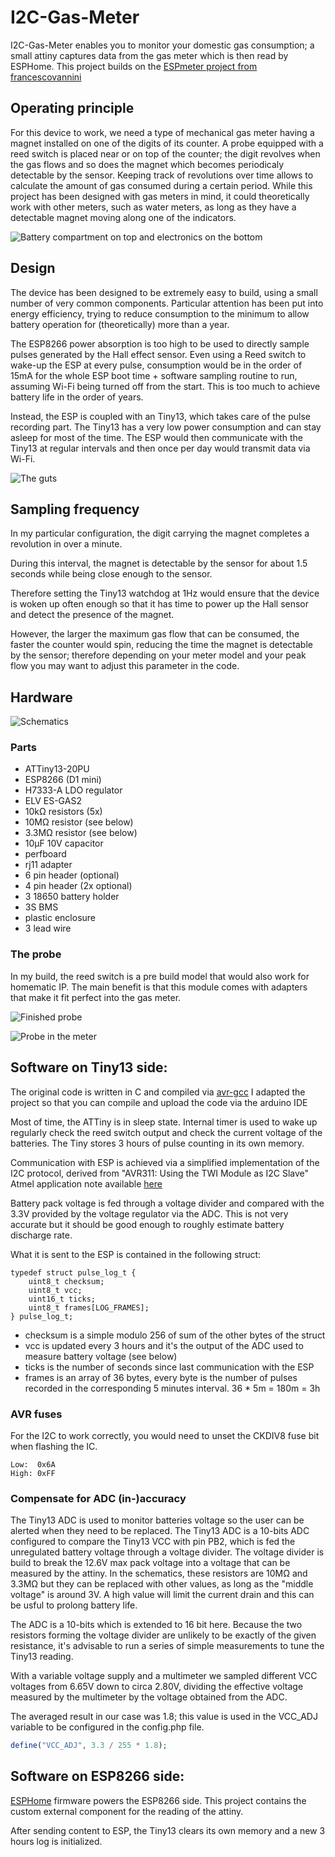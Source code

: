 # I2C-Gas-Meter

I2C-Gas-Meter enables you to monitor your domestic gas consumption; a small attiny captures 
data from the gas meter which is then read by ESPHome. This project builds on the [ESPmeter
project from francescovannini](https://github.com/francescovannini/espmeter)

## Operating principle

For this device to work, we need a type of mechanical gas meter having a magnet 
installed on one of the digits of its counter. A probe equipped with a reed switch
is placed near or on top of the counter; the digit revolves when 
the gas flows and so does the magnet which becomes periodicaly detectable by 
the sensor. Keeping track of revolutions over time allows to calculate the 
amount of gas consumed during a certain period. 
While this project has been designed with gas meters in mind, it could 
theoretically work with other meters, such as water meters, as long as they 
have a detectable magnet moving along one of the indicators.

![Battery compartment on top and electronics on the bottom](docs/pics/boxed.jpg)

## Design

The device has been designed to be extremely easy to build, using a small number
of very common components. Particular attention has been put into energy
efficiency, trying to reduce consumption to the minimum to allow battery 
operation for (theoretically) more than a year. 

The ESP8266 power absorption is too high to be used to directly sample pulses
generated by the Hall effect sensor. Even using a Reed switch to wake-up the 
ESP at every pulse, consumption would be in the order of 15mA for the whole
ESP boot time + software sampling routine to run, assuming Wi-Fi being 
turned off from the start. This is too much to achieve battery life in the order
of years.

Instead, the ESP is coupled with an Tiny13, which takes care of the pulse 
recording part. The Tiny13 has a very low power consumption and can stay
asleep for most of the time. The ESP would then communicate with the Tiny13 
at regular intervals and then once per day would transmit data via Wi-Fi.

![The guts](docs/pics/top.jpg)

## Sampling frequency

In my particular configuration, the digit carrying the magnet completes a 
revolution in over a minute.

During this interval, the magnet is detectable by the sensor for about 1.5
seconds while being close enough to the sensor. 

Therefore setting the Tiny13 watchdog at 1Hz would ensure that the device is
woken up often enough so that it has time to power up the Hall sensor and detect
the presence of the magnet.

However, the larger the maximum gas flow that can be consumed, the faster the 
counter would spin, reducing the time the magnet is detectable by the sensor;
therefore depending on your meter model and your peak flow you may want to 
adjust this parameter in the code.

## Hardware

![Schematics](docs/pics/schematics.png)

### Parts

* ATTiny13-20PU
* ESP8266 (D1 mini)
* H7333-A LDO regulator
* ELV ES-GAS2
* 10kΩ resistors (5x)
* 10MΩ resistor (see below)
* 3.3MΩ resistor (see below)
* 10μF 10V capacitor
* perfboard
* rj11 adapter 
* 6 pin header (optional)
* 4 pin header (2x optional)
* 3 18650 battery holder
* 3S BMS
* plastic enclosure
* 3 lead wire

### The probe

In my build, the reed switch is a pre build model that would also work for homematic IP.
The main benefit is that this module comes with adapters that make it fit perfect into the gas meter.

![Finished probe](docs/pics/hall.jpg)

![Probe in the meter](docs/pics/meter.jpg)

## Software on Tiny13 side:

The original code is written in C and compiled via 
[avr-gcc](https://gcc.gnu.org/wiki/avr-gcc)
I adapted the project so that you can compile and upload the code via the arduino IDE

Most of time, the ATTiny is in sleep state. Internal timer is used to wake up
regularly check the reed switch output and check the current voltage of the batteries.
The Tiny stores 3 hours of pulse counting in its own memory. 

Communication with ESP is achieved via a simplified implementation of the I2C
protocol, derived from "AVR311: Using the TWI Module as I2C Slave" Atmel 
application note available [here](http://ww1.microchip.com/downloads/en/AppNotes/atmel-2565-using-the-twi-module-as-i2c-slave_applicationnote_avr311.pdf)

Battery pack voltage is fed through a voltage divider and compared with the 3.3V 
provided by the voltage regulator via the ADC. This is not very accurate but
it should be good enough to roughly estimate battery discharge rate. 

What it is sent to the ESP is contained in the following struct:

	typedef struct pulse_log_t {
		uint8_t checksum;
		uint8_t vcc;
		uint16_t ticks;
		uint8_t frames[LOG_FRAMES];
	} pulse_log_t;

* checksum is a simple modulo 256 of sum of the other bytes of the struct
* vcc is updated every 3 hours and it's the output of the ADC used to measure
battery voltage (see below)
* ticks is the number of seconds since last communication with the ESP
* frames is an array of 36 bytes, every byte is the number of pulses recorded in
the corresponding 5 minutes interval. 36 * 5m = 180m = 3h

### AVR fuses

For the I2C to work correctly, you would need to unset the CKDIV8 fuse bit 
when flashing the IC. 

```
Low:  0x6A
High: 0xFF
```

### Compensate for ADC (in-)accuracy

The Tiny13 ADC is used to monitor batteries voltage so the user can be alerted
when they need to be replaced. The Tiny13 ADC is a 10-bits ADC configured to
compare the Tiny13 VCC with pin PB2, which is fed the unregulated battery 
voltage through a voltage divider. The voltage divider is build to break the
12.6V max pack voltage into a voltage that can be measured by the attiny.
In the schematics, these resistors are 10MΩ and 3.3MΩ but they can be replaced
with other values, as long as the "middle voltage" is around 3V. A high value will limit the 
current drain and this can be usful to prolong battery life. 

The ADC is a 10-bits which is extended to 16 bit here. Because the two resistors 
forming the voltage divider are unlikely to be exactly of the given resistance, it's advisable to
run a series of simple measurements to tune the Tiny13 reading.

With a variable voltage supply and a multimeter we sampled different VCC 
voltages from 6.65V down to circa 2.80V, dividing the effective voltage
measured by the multimeter by the voltage obtained from the ADC. 

The averaged result in our case was 1.8; this value is used in the VCC_ADJ 
variable to be configured in the config.php file.

```php
define("VCC_ADJ", 3.3 / 255 * 1.8);
```

## Software on ESP8266 side:

[ESPHome](https://esphome.io/) firmware powers the ESP8266 side.
This project contains the custom external component for the reading of the attiny.

After sending content to ESP, the Tiny13 clears its own memory and a new 3
hours log is initialized.


